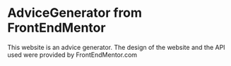 # AdviceGenerator from FrontEndMentor

This website is an advice generator. The design of the website and the API used were provided by FrontEndMentor.com
